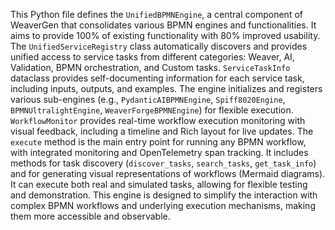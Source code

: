 This Python file defines the `UnifiedBPMNEngine`, a central component of WeaverGen that consolidates various BPMN engines and functionalities.
It aims to provide 100% of existing functionality with 80% improved usability.
The `UnifiedServiceRegistry` class automatically discovers and provides unified access to service tasks from different categories: Weaver, AI, Validation, BPMN orchestration, and Custom tasks.
`ServiceTaskInfo` dataclass provides self-documenting information for each service task, including inputs, outputs, and examples.
The engine initializes and registers various sub-engines (e.g., `PydanticAIBPMNEngine`, `Spiff8020Engine`, `BPMNUltralightEngine`, `WeaverForgeBPMNEngine`) for flexible execution.
`WorkflowMonitor` provides real-time workflow execution monitoring with visual feedback, including a timeline and Rich layout for live updates.
The `execute` method is the main entry point for running any BPMN workflow, with integrated monitoring and OpenTelemetry span tracking.
It includes methods for task discovery (`discover_tasks`, `search_tasks`, `get_task_info`) and for generating visual representations of workflows (Mermaid diagrams).
It can execute both real and simulated tasks, allowing for flexible testing and demonstration.
This engine is designed to simplify the interaction with complex BPMN workflows and underlying execution mechanisms, making them more accessible and observable.